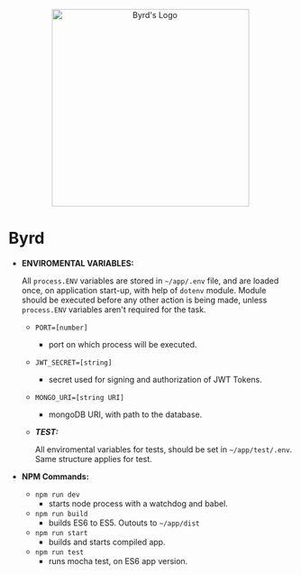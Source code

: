 
 <p align="center">
  <img src="http://i.imgur.com/x7F2UCf.png" height="350" alt="Byrd's Logo"/>
</p>

# Byrd

* **ENVIROMENTAL VARIABLES:**

  All `process.ENV` variables are stored in `~/app/.env` file, and are loaded once, on application start-up, with help of `dotenv` module. Module should be executed before any other action is being made, unless `process.ENV` variables aren't required for the task.

  * `PORT=[number]`
    * port on which process will be executed.
  * `JWT_SECRET=[string]`
    * secret used for signing and authorization of JWT Tokens.
  * `MONGO_URI=[string URI]`
    * mongoDB URI, with path to the database.

  * ***TEST:***

      All enviromental variables for tests, should be set in `~/app/test/.env`. Same structure applies for test.

* **NPM Commands:**

  * `npm run dev`
    * starts node process with a watchdog and babel.
  * `npm run build`
    * builds ES6 to ES5. Outouts to `~/app/dist`
  * `npm run start`
    * builds and starts compiled app.
  * `npm run test`
    * runs mocha test, on ES6 app version.
